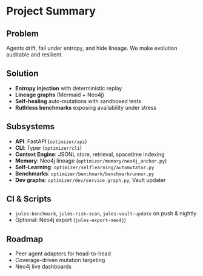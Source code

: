 # Project Summary

## Problem
Agents drift, fail under entropy, and hide lineage. We make evolution auditable and resilient.

## Solution
- **Entropy injection** with deterministic replay
- **Lineage graphs** (Mermaid + Neo4j)
- **Self-healing** auto-mutations with sandboxed tests
- **Ruthless benchmarks** exposing availability under stress

## Subsystems
- **API**: FastAPI (`optimizer/api`)
- **CLI**: Typer (`optimizer/cli`)
- **Context Engine**: JSONL store, retrieval, spacetime indexing
- **Memory**: Neo4j lineage (`optimizer/memory/neo4j_anchor.py`)
- **Self-Learning**: `optimizer/selflearning/automutator.py`
- **Benchmarks**: `optimizer/benchmark/benchmarkrunner.py`
- **Dev graphs**: `optimizer/dev/service_graph.py`, Vault updater

## CI & Scripts
- `jules-benchmark`, `jules-risk-scan`, `jules-vault-update` on push & nightly
- Optional: Neo4j export (`jules-export-neo4j`)

## Roadmap
- Peer agent adapters for head-to-head
- Coverage-driven mutation targeting
- Neo4j live dashboards
